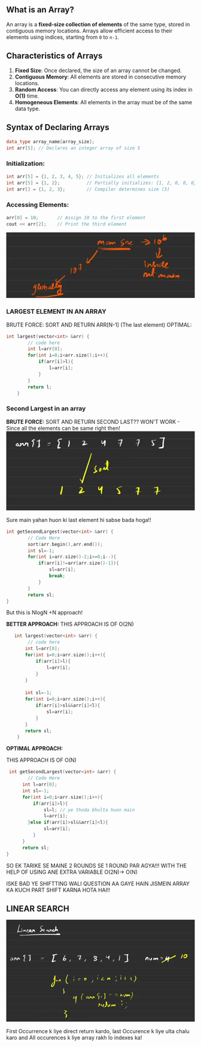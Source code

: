 ## **What is an Array?**

An array is a **fixed-size collection of elements** of the same type, stored in contiguous memory locations. Arrays allow efficient access to their elements using indices, starting from `0` to `n-1`.

## **Characteristics of Arrays**

1. **Fixed Size**: Once declared, the size of an array cannot be changed.
2. **Contiguous Memory**: All elements are stored in consecutive memory locations.
3. **Random Access**: You can directly access any element using its index in **O(1)** time.
4. **Homogeneous Elements**: All elements in the array must be of the same data type.

## **Syntax of Declaring Arrays**


```c++
data_type array_name[array_size];
int arr[5]; // Declares an integer array of size 5

```

### Initialization:


```c++
int arr[5] = {1, 2, 3, 4, 5}; // Initializes all elements
int arr[5] = {1, 2};          // Partially initializes: {1, 2, 0, 0, 0}
int arr[] = {1, 2, 3};        // Compiler determines size (3)
```

### Accessing Elements:


```c++
arr[0] = 10;       // Assign 10 to the first element
cout << arr[2];    // Print the third element

```


![ARRAY 1-20241223080853050.webp](../../../../../Images/ARRAY%201-20241223080853050.webp)

### LARGEST ELEMENT IN AN ARRAY

BRUTE FORCE: SORT AND RETURN ARR[N-1] (The last element)
OPTIMAL:
```c++
int largest(vector<int> &arr) {
        // code here
        int l=arr[0];
        for(int i=0;i<arr.size();i++){
            if(arr[i]>l){
                l=arr[i];
            }
        }
        return l;
    }
```
### Second Largest in an array

**BRUTE FORCE:** 
SORT AND RETURN SECOND LAST?? WON'T WORK - Since all the elements can be same right then!
![ARRAY 1-20241223083115119.webp](../../../../../Images/ARRAY%201-20241223083115119.webp)

Sure main yahan huon ki last element hi sabse bada hoga!!

```c++
int getSecondLargest(vector<int> &arr) {
        // Code Here
        sort(arr.begin(),arr.end());
        int sl=-1;
        for(int i=arr.size()-2;i>=0;i--){
            if(arr[i]!=arr[arr.size()-1]){
                sl=arr[i];
                break;
            }
        }
        return sl;
}
```

But this is NlogN +N approach!

**BETTER APPROACH:**
THIS APPROACH IS OF O(2N)
```c++
   int largest(vector<int> &arr) {
        // code here
       int l=arr[0];
       for(int i=0;i<arr.size();i++){
           if(arr[i]>l){
               l=arr[i];
           }
       }
       
       int sl=-1;
       for(int i=0;i<arr.size();i++){
           if(arr[i]>sl&&arr[i]<l){
               sl=arr[i];
           }
       }
       return sl;
    }

```

**OPTIMAL APPROACH:**

THIS APPROACH IS OF O(N)

```c++
 int getSecondLargest(vector<int> &arr) {
        // Code Here
      int l=arr[0];
      int sl=-1;
      for(int i=0;i<arr.size();i++){
          if(arr[i]>l){
              sl=l; // ye thoda bhulta huon main
              l=arr[i];
        }else if(arr[i]>sl&&arr[i]<l){
              sl=arr[i];
          }
      }
      return sl;
}

```

SO EK TARIKE SE MAINE 2 ROUNDS SE 1 ROUND PAR AGYA!!! WITH THE HELP OF USING ANE EXTRA VARIABLE
O(2N)-> O(N)


ISKE BAD YE SHIFTTING WALI QUESTION AA GAYE HAIN JISMEIN ARRAY KA KUCH PART SHIFT KARNA HOTA HAI!!

## LINEAR SEARCH 
![ARRAY 1-20241225175226573.webp](../../../../../Images/ARRAY%201-20241225175226573.webp)

First Occurrence k liye  direct return kardo, last Occurence k liye ulta chalu karo and All occurences k liye array rakh lo indexes ka!

